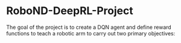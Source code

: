 # RoboND-DeepRL-Project

The goal of the project is to create a DQN agent and define reward functions to teach a robotic arm to carry out two primary objectives:

